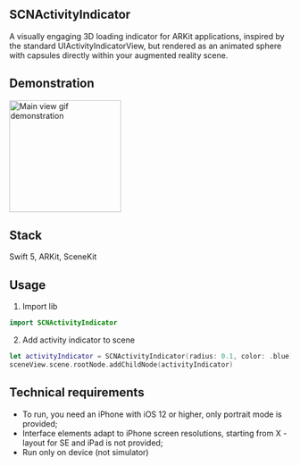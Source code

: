 ## **SCNActivityIndicator**

A visually engaging 3D loading indicator for ARKit applications, inspired by the standard UIActivityIndicatorView, but rendered as an animated sphere with capsules directly within your augmented reality scene.

## **Demonstration**
<img width="200" alt="Main view gif demonstration" src="https://github.com/Georgy-hook/SCNActivityIndicator/assets/78609985/fe9a383f-9606-43e3-aaac-5a495b8facab">

## **Stack**
Swift 5, ARKit, SceneKit

## **Usage**
1. Import lib
  ```swift
import SCNActivityIndicator
  ```
2. Add activity indicator to scene
  ```swift
  let activityIndicator = SCNActivityIndicator(radius: 0.1, color: .blue)
  sceneView.scene.rootNode.addChildNode(activityIndicator)
  ```
## **Technical requirements**

- To run, you need an iPhone with iOS 12 or higher, only portrait mode is provided;
- Interface elements adapt to iPhone screen resolutions, starting from X - layout for SE and iPad is not provided;
- Run only on device (not simulator)

